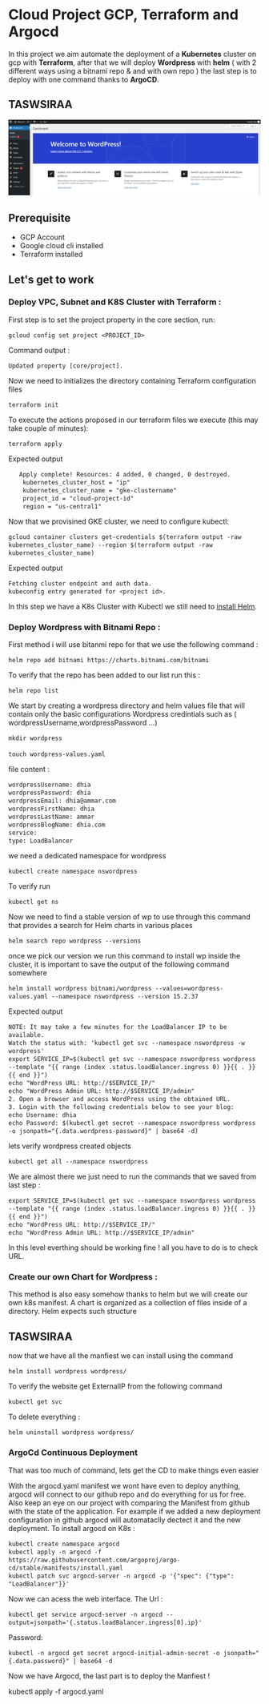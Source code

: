 # Cloud Project  GCP, Terraform and Argocd


In this project we aim automate the deployment of a **Kubernetes** cluster on gcp with **Terraform**, after that we will deploy **Wordpress** with **helm** ( with 2 different ways using a bitnami repo & and with own repo ) the last step is to deploy with one command thanks to  **ArgoCD**.

## TASWSIRAA

![Dhia pic text](pic/admin.PNG)






## Prerequisite

 - GCP Account
 - Google cloud cli installed 
 - Terraform installed
## Let's get to work
###  Deploy VPC, Subnet and K8S Cluster with Terraform :
First step is to set the project property in the core section, run:

    gcloud config set project <PROJECT_ID>

Command output :

    Updated property [core/project].
   
Now we need to initializes the directory containing Terraform configuration files

    terraform init

To execute the actions proposed in our terraform files we execute (this may take couple of minutes):

    terraform apply

Expected output


       Apply complete! Resources: 4 added, 0 changed, 0 destroyed.
        kubernetes_cluster_host = "ip"
        kubernetes_cluster_name = "gke-clustername"
        project_id = "cloud-project-id"
        region = "us-central1"
Now that we provisined GKE cluster, we need to configure kubectl:  
  
    gcloud container clusters get-credentials $(terraform output -raw kubernetes_cluster_name) --region $(terraform output -raw kubernetes_cluster_name)

Expected output

    Fetching cluster endpoint and auth data.
    kubeconfig entry generated for <project id>.

In this step we have a K8s Cluster with Kubectl we still need to [install Helm](https://helm.sh/docs/intro/install/).


###  Deploy Wordpress with Bitnami Repo : 

First method i will use bitanmi repo for that we use the following command :

    helm repo add bitnami https://charts.bitnami.com/bitnami

To verify that the repo has been added to our list run this :

    helm repo list
    
 We start by creating a wordpress directory and helm values file that will contain only the basic configurations Wordpress credintials such as ( wordpressUsername,wordpressPassword ...)

    mkdir wordpress

    touch wordpress-values.yaml
 
file content :

    wordpressUsername: dhia
    wordpressPassword: dhia
    wordpressEmail: dhia@ammar.com
    wordpressFirstName: dhia
    wordpressLastName: ammar
    wordpressBlogName: dhia.com
    service:
    type: LoadBalancer

  

we need a dedicated namespace for wordpress

    kubectl create namespace nswordpress

To verify run

    kubectl get ns

Now we need to find a stable version of wp to use through this command that provides a search for Helm charts in various places

    helm search repo wordpress --versions

once we pick our version we run this command to install wp inside the cluster, it is important to save the output of the following command somewhere

    helm install wordpress bitnami/wordpress --values=wordpress-values.yaml --namespace nswordpress --version 15.2.37


Expected output
    
    NOTE: It may take a few minutes for the LoadBalancer IP to be available.
    Watch the status with: 'kubectl get svc --namespace nswordpress -w wordpress'
    export SERVICE_IP=$(kubectl get svc --namespace nswordpress wordpress --template "{{ range (index .status.loadBalancer.ingress 0) }}{{ . }}{{ end }}")
    echo "WordPress URL: http://$SERVICE_IP/"
    echo "WordPress Admin URL: http://$SERVICE_IP/admin"
    2. Open a browser and access WordPress using the obtained URL.
    3. Login with the following credentials below to see your blog:
    echo Username: dhia
    echo Password: $(kubectl get secret --namespace nswordpress wordpress -o jsonpath="{.data.wordpress-password}" | base64 -d)


lets verify wordpress created objects

    kubectl get all --namespace nswordpress
    
We are almost there we just need to run the commands that we saved from last step :

    export SERVICE_IP=$(kubectl get svc --namespace nswordpress wordpress --template "{{ range (index .status.loadBalancer.ingress 0) }}{{ . }}{{ end }}")
    echo "WordPress URL: http://$SERVICE_IP/"
    echo "WordPress Admin URL: http://$SERVICE_IP/admin"
    


In this level everthing should be working fine ! all you have to do is to check URL.

###  Create our own Chart for Wordpress : 
This method is also easy somehow thanks to helm but we will create our own k8s manifest.
A chart is organized as a collection of files inside of a directory. Helm expects such structure


## TASWSIRAA

now that we have all the manfiest we can install using the command

    helm install wordpress wordpress/

 
To verify the website get ExternalIP from the following command

    kubectl get svc
    
To delete everything :

    helm uninstall wordpress wordpress/

  
###  ArgoCd Continuous Deployment
That was too much of command, lets get the CD to make things even easier

With the argocd.yaml manifest we wont have even to deploy anything, argocd will connect to our github repo and do everything for us for free. Also keep an eye on our project with comparing the Manifest from github with the state of the application.
For example if we added a new deployment configuration in github argocd will automataclly dectect
it and the new deployment.
To install argocd on K8s :

    kubectl create namespace argocd
    kubectl apply -n argocd -f https://raw.githubusercontent.com/argoproj/argo-cd/stable/manifests/install.yaml
    kubectl patch svc argocd-server -n argocd -p '{"spec": {"type": "LoadBalancer"}}'
    
Now we can acess the web interface.
The Url : 

    kubectl get service argocd-server -n argocd --output=jsonpath='{.status.loadBalancer.ingress[0].ip}'
Password:

    kubectl -n argocd get secret argocd-initial-admin-secret -o jsonpath="{.data.password}" | base64 -d

Now we have Argocd, the last part is to deploy the Manfiest !

kubectl apply -f argocd.yaml





